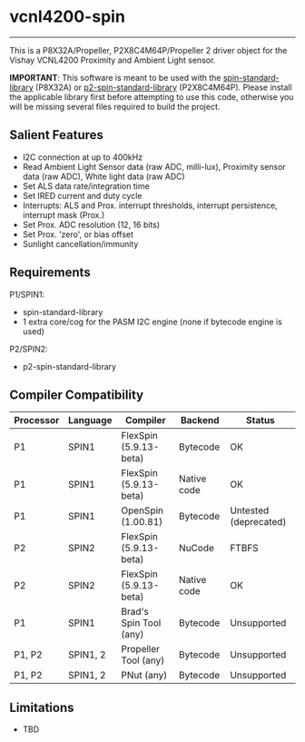 # vcnl4200-spin
---------------

This is a P8X32A/Propeller, P2X8C4M64P/Propeller 2 driver object for the Vishay VCNL4200 Proximity and Ambient Light sensor.

**IMPORTANT**: This software is meant to be used with the [spin-standard-library](https://github.com/avsa242/spin-standard-library) (P8X32A) or [p2-spin-standard-library](https://github.com/avsa242/p2-spin-standard-library) (P2X8C4M64P). Please install the applicable library first before attempting to use this code, otherwise you will be missing several files required to build the project.

## Salient Features

* I2C connection at up to 400kHz
* Read Ambient Light Sensor data (raw ADC, milli-lux), Proximity sensor data (raw ADC), White light data (raw ADC)
* Set ALS data rate/integration time
* Set IRED current and duty cycle
* Interrupts: ALS and Prox. interrupt thresholds, interrupt persistence, interrupt mask (Prox.)
* Set Prox. ADC resolution (12, 16 bits)
* Set Prox. 'zero', or bias offset
* Sunlight cancellation/immunity

## Requirements

P1/SPIN1:

* spin-standard-library
* 1 extra core/cog for the PASM I2C engine (none if bytecode engine is used)

P2/SPIN2:

* p2-spin-standard-library

## Compiler Compatibility

| Processor | Language | Compiler               | Backend     | Status                |
|-----------|----------|------------------------|-------------|-----------------------|
| P1        | SPIN1    | FlexSpin (5.9.13-beta) | Bytecode    | OK                    |
| P1        | SPIN1    | FlexSpin (5.9.13-beta) | Native code | OK                    |
| P1        | SPIN1    | OpenSpin (1.00.81)     | Bytecode    | Untested (deprecated) |
| P2        | SPIN2    | FlexSpin (5.9.13-beta) | NuCode      | FTBFS                 |
| P2        | SPIN2    | FlexSpin (5.9.13-beta) | Native code | OK                    |
| P1        | SPIN1    | Brad's Spin Tool (any) | Bytecode    | Unsupported           |
| P1, P2    | SPIN1, 2 | Propeller Tool (any)   | Bytecode    | Unsupported           |
| P1, P2    | SPIN1, 2 | PNut (any)             | Bytecode    | Unsupported           |

## Limitations

* TBD

